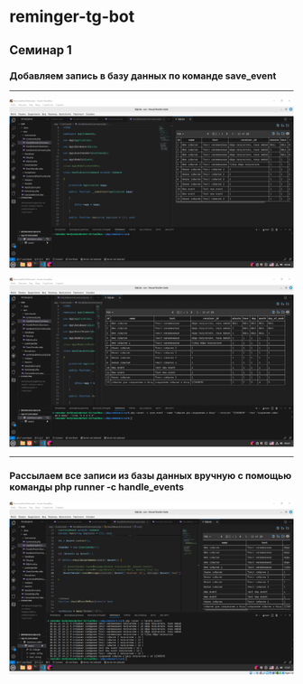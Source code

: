 # reminger-tg-bot

## Семинар 1

### Добавляем запись в базу данных по команде save_event

---

![База данных до команды](./img/1.png "База данных до команды")

![База данных после команды](./img/2.png "База данных после команды")

---

### Рассылаем все записи из базы данных вручную с помощью команды php runner -c handle_events

![Рассылка всех сообщений вручную](./img/3.png "Рассылка всех сообщений вручную")